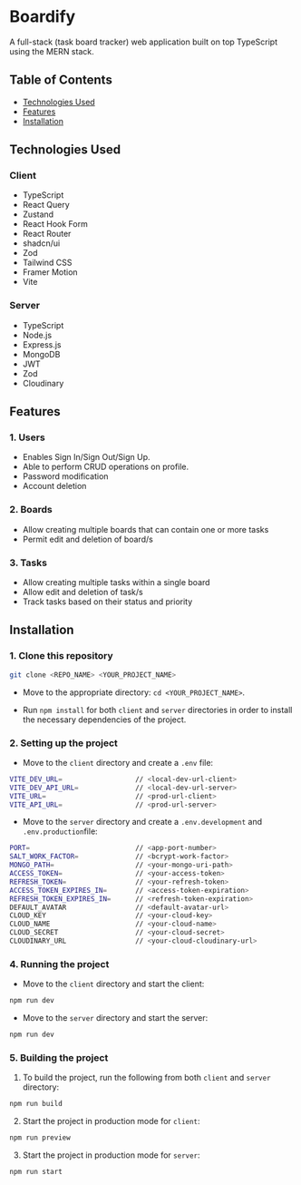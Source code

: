 # Boardify

A full-stack (task board tracker) web application built on top TypeScript using the MERN stack.

## Table of Contents

- [Technologies Used](#technologies-used)
- [Features](#features)
- [Installation](#installation)

## Technologies Used

### Client

- TypeScript
- React Query
- Zustand
- React Hook Form
- React Router
- shadcn/ui
- Zod
- Tailwind CSS
- Framer Motion
- Vite

### Server

- TypeScript
- Node.js
- Express.js
- MongoDB
- JWT
- Zod
- Cloudinary

## Features

### 1. Users

- Enables Sign In/Sign Out/Sign Up.
- Able to perform CRUD operations on profile.
- Password modification
- Account deletion

### 2. Boards

- Allow creating multiple boards that can contain one or more tasks
- Permit edit and deletion of board/s

### 3. Tasks

- Allow creating multiple tasks within a single board
- Allow edit and deletion of task/s
- Track tasks based on their status and priority

## Installation

### 1. Clone this repository

```bash
git clone <REPO_NAME> <YOUR_PROJECT_NAME>
```

- Move to the appropriate directory: `cd <YOUR_PROJECT_NAME>`.

- Run `npm install` for both `client` and `server` directories in order to install the necessary dependencies of the project.

### 2. Setting up the project

- Move to the `client` directory and create a `.env` file:

```bash
VITE_DEV_URL=                  // <local-dev-url-client>
VITE_DEV_API_URL=              // <local-dev-url-server>
VITE_URL=                      // <prod-url-client>
VITE_API_URL=                  // <prod-url-server>
```

- Move to the `server` directory and create a `.env.development` and `.env.production`file:

```bash
PORT=                          // <app-port-number>
SALT_WORK_FACTOR=              // <bcrypt-work-factor>
MONGO_PATH=                    // <your-mongo-uri-path>
ACCESS_TOKEN=                  // <your-access-token>
REFRESH_TOKEN=                 // <your-refresh-token>
ACCESS_TOKEN_EXPIRES_IN=       // <access-token-expiration>
REFRESH_TOKEN_EXPIRES_IN=      // <refresh-token-expiration>
DEFAULT_AVATAR                 // <default-avatar-url>
CLOUD_KEY                      // <your-cloud-key>
CLOUD_NAME                     // <your-cloud-name>
CLOUD_SECRET                   // <your-cloud-secret>
CLOUDINARY_URL                 // <your-cloud-cloudinary-url>
```

### 4. Running the project

- Move to the `client` directory and start the client:

```bash
npm run dev
```

- Move to the `server` directory and start the server:

```bash
npm run dev
```

### 5. Building the project

1. To build the project, run the following from both `client` and `server` directory:

```bash
npm run build
```

2. Start the project in production mode for `client`:

```bash
npm run preview
```

3. Start the project in production mode for `server`:

```bash
npm run start
```
